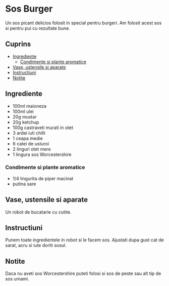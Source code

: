 <!-- omit in toc -->
# Sos Burger 

Un sos picant delicios folosit in special pentru burgeri. Am folosit acest sos si pentru pui cu rezultate bune.

<!-- omit in toc -->
## Cuprins

- [Ingrediente](#ingrediente)
  - [Condimente si plante aromatice](#condimente-si-plante-aromatice)
- [Vase, ustensile si aparate](#vase-ustensile-si-aparate)
- [Instructiuni](#instructiuni)
- [Notite](#notite)

## Ingrediente

- 100ml maioneza
- 100ml ulei
- 20g mustar
- 20g ketchup
- 100g castraveti murati in otet
- 3 ardei iuti chilli
- 1 ceapa medie
- 6 catei de usturoi
- 2 linguri otet mere
- 1 lingura sos Worcestershire

### Condimente si plante aromatice

- 1/4 lingurita de piper macinat
- putina sare

## Vase, ustensile si aparate

Un robot de bucatarie cu cutite.

## Instructiuni

Punem toate ingredientele in robot si le facem sos.
Ajustati dupa gust cat de sarat, acru si iute doriti sosul.

## Notite

Daca nu aveti sos Worcestershire puteti folosi si sos de peste sau alt tip de sos umami.
